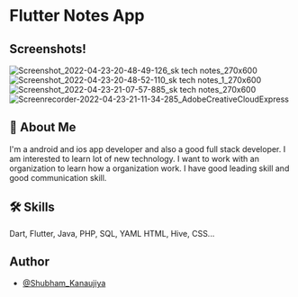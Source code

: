 # Flutter Notes App

## Screenshots!

![Screenshot_2022-04-23-20-48-49-126_sk tech notes_270x600](https://user-images.githubusercontent.com/94992212/164914077-e536990a-ec65-40a2-8024-52873cdc1c9f.jpg)
![Screenshot_2022-04-23-20-48-52-110_sk tech notes_1_270x600](https://user-images.githubusercontent.com/94992212/164914285-016f10bc-cc46-41f0-acea-39914862614f.jpg)
![Screenshot_2022-04-23-21-07-57-885_sk tech notes_270x600](https://user-images.githubusercontent.com/94992212/164914219-8a1fbcf4-26b5-4d6f-b429-1e55162b00ed.jpg)
![Screenrecorder-2022-04-23-21-11-34-285_AdobeCreativeCloudExpress](https://user-images.githubusercontent.com/94992212/164915242-ada5fdf7-9961-4052-a0af-03b11e91ff6f.gif)
## 🚀 About Me
I'm a android and ios app developer and also a good full stack developer. I am interested to learn lot of new technology. I want to work with an organization to learn how a organization work. I have good leading skill and good communication skill.

## 🛠 Skills
Dart, Flutter, Java, PHP, SQL, YAML HTML, Hive, CSS...

## Author
- [@Shubham_Kanaujiya](https://github.com/skanaujiya)
